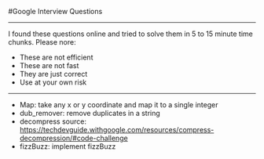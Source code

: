 #Google Interview Questions
___
I found these questions online and tried to solve them in 5 to 15 minute time chunks. Please nore:
- These are not efficient
- These are not fast
- They are just correct
- Use at your own risk
___

- Map: take any x or y coordinate and map it to a single integer
- dub_remover: remove duplicates in a string
- decompress source: https://techdevguide.withgoogle.com/resources/compress-decompression/#code-challenge
- fizzBuzz: implement fizzBuzz
